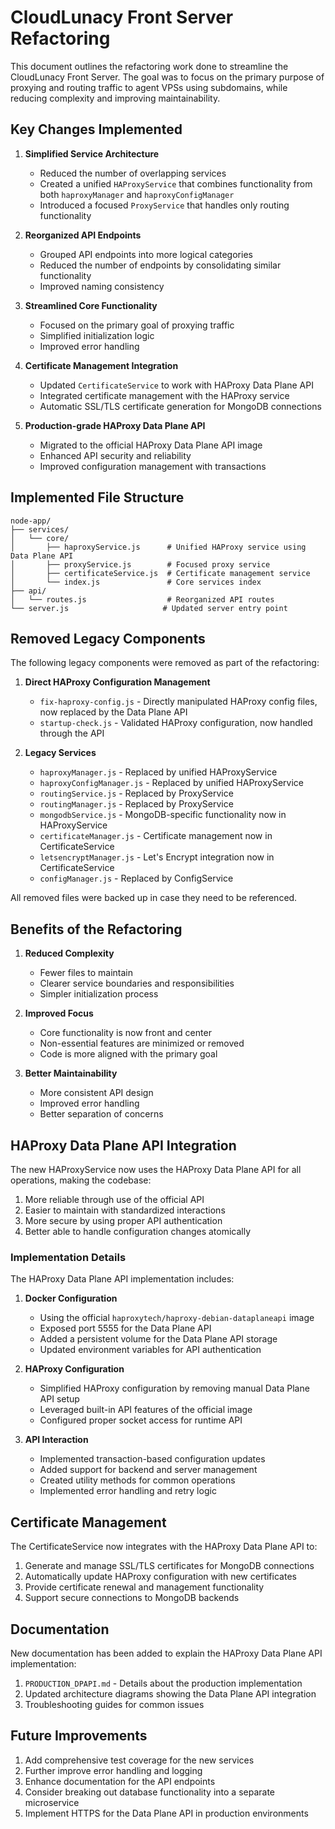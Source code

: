 # CloudLunacy Front Server Refactoring

This document outlines the refactoring work done to streamline the CloudLunacy Front Server. The goal was to focus on the primary purpose of proxying and routing traffic to agent VPSs using subdomains, while reducing complexity and improving maintainability.

## Key Changes Implemented

1. **Simplified Service Architecture**

   - Reduced the number of overlapping services
   - Created a unified `HAProxyService` that combines functionality from both `haproxyManager` and `haproxyConfigManager`
   - Introduced a focused `ProxyService` that handles only routing functionality

2. **Reorganized API Endpoints**

   - Grouped API endpoints into more logical categories
   - Reduced the number of endpoints by consolidating similar functionality
   - Improved naming consistency

3. **Streamlined Core Functionality**

   - Focused on the primary goal of proxying traffic
   - Simplified initialization logic
   - Improved error handling

4. **Certificate Management Integration**

   - Updated `CertificateService` to work with HAProxy Data Plane API
   - Integrated certificate management with the HAProxy service
   - Automatic SSL/TLS certificate generation for MongoDB connections

5. **Production-grade HAProxy Data Plane API**
   - Migrated to the official HAProxy Data Plane API image
   - Enhanced API security and reliability
   - Improved configuration management with transactions

## Implemented File Structure

```
node-app/
├── services/
│   └── core/
│       ├── haproxyService.js      # Unified HAProxy service using Data Plane API
│       ├── proxyService.js        # Focused proxy service
│       ├── certificateService.js  # Certificate management service
│       └── index.js               # Core services index
├── api/
│   └── routes.js                  # Reorganized API routes
└── server.js                     # Updated server entry point
```

## Removed Legacy Components

The following legacy components were removed as part of the refactoring:

1. **Direct HAProxy Configuration Management**

   - `fix-haproxy-config.js` - Directly manipulated HAProxy config files, now replaced by the Data Plane API
   - `startup-check.js` - Validated HAProxy configuration, now handled through the API

2. **Legacy Services**
   - `haproxyManager.js` - Replaced by unified HAProxyService
   - `haproxyConfigManager.js` - Replaced by unified HAProxyService
   - `routingService.js` - Replaced by ProxyService
   - `routingManager.js` - Replaced by ProxyService
   - `mongodbService.js` - MongoDB-specific functionality now in HAProxyService
   - `certificateManager.js` - Certificate management now in CertificateService
   - `letsencryptManager.js` - Let's Encrypt integration now in CertificateService
   - `configManager.js` - Replaced by ConfigService

All removed files were backed up in case they need to be referenced.

## Benefits of the Refactoring

1. **Reduced Complexity**

   - Fewer files to maintain
   - Clearer service boundaries and responsibilities
   - Simpler initialization process

2. **Improved Focus**

   - Core functionality is now front and center
   - Non-essential features are minimized or removed
   - Code is more aligned with the primary goal

3. **Better Maintainability**
   - More consistent API design
   - Improved error handling
   - Better separation of concerns

## HAProxy Data Plane API Integration

The new HAProxyService now uses the HAProxy Data Plane API for all operations, making the codebase:

1. More reliable through use of the official API
2. Easier to maintain with standardized interactions
3. More secure by using proper API authentication
4. Better able to handle configuration changes atomically

### Implementation Details

The HAProxy Data Plane API implementation includes:

1. **Docker Configuration**

   - Using the official `haproxytech/haproxy-debian-dataplaneapi` image
   - Exposed port 5555 for the Data Plane API
   - Added a persistent volume for the Data Plane API storage
   - Updated environment variables for API authentication

2. **HAProxy Configuration**

   - Simplified HAProxy configuration by removing manual Data Plane API setup
   - Leveraged built-in API features of the official image
   - Configured proper socket access for runtime API

3. **API Interaction**
   - Implemented transaction-based configuration updates
   - Added support for backend and server management
   - Created utility methods for common operations
   - Implemented error handling and retry logic

## Certificate Management

The CertificateService now integrates with the HAProxy Data Plane API to:

1. Generate and manage SSL/TLS certificates for MongoDB connections
2. Automatically update HAProxy configuration with new certificates
3. Provide certificate renewal and management functionality
4. Support secure connections to MongoDB backends

## Documentation

New documentation has been added to explain the HAProxy Data Plane API implementation:

1. `PRODUCTION_DPAPI.md` - Details about the production implementation
2. Updated architecture diagrams showing the Data Plane API integration
3. Troubleshooting guides for common issues

## Future Improvements

1. Add comprehensive test coverage for the new services
2. Further improve error handling and logging
3. Enhance documentation for the API endpoints
4. Consider breaking out database functionality into a separate microservice
5. Implement HTTPS for the Data Plane API in production environments
